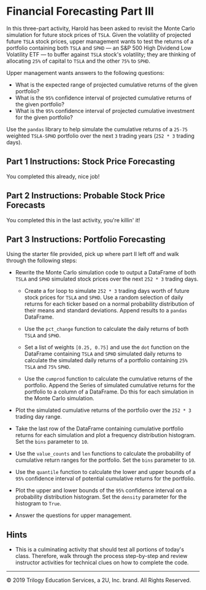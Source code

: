 # Financial Forecasting Part III

In this three-part activity, Harold has been asked to revisit the Monte Carlo simulation for future stock prices of `TSLA`. Given the volatility of projected future `TSLA` stock prices, upper management wants to test the returns of a portfolio containing both `TSLA` and `SPHD` — an S&P 500 High Dividend Low Volatility ETF — to buffer against `TSLA` stock's volatility; they are thinking of allocating `25%` of capital to `TSLA` and the other `75%` to `SPHD`. 

Upper management wants answers to the following questions:

  * What is the expected range of projected cumulative returns of the given portfolio?
  * What is the `95%` confidence interval of projected cumulative returns of the given portfolio?
  * What is the `95%` confidence interval of projected cumulative investment for the given portfolio?

Use the `pandas` library to help simulate the cumulative returns of a `25-75` weighted `TSLA-SPHD` portfolio over the next `3` trading years (`252 * 3` trading days).

## Part 1 Instructions: Stock Price Forecasting

You completed this already, nice job!

## Part 2 Instructions: Probable Stock Price Forecasts

You completed this in the last activity, you're killin' it!

## Part 3 Instructions: Portfolio Forecasting

Using the starter file provided, pick up where part II left off and walk through the following steps:

  * Rewrite the Monte Carlo simulation code to output a DataFrame of both `TSLA` and `SPHD` simulated stock prices over the next `252 * 3` trading days.

    * Create a for loop to simulate `252 * 3` trading days worth of future stock prices for `TSLA` and `SPHD`. Use a random selection of daily returns for each ticker based on a normal probability distribution of their means and standard deviations. Append results to a `pandas` DataFrame.

    * Use the `pct_change` function to calculate the daily returns of both `TSLA` and `SPHD`.

    * Set a list of weights `[0.25, 0.75]` and use the `dot` function on the DataFrame containing `TSLA` and `SPHD` simulated daily returns to calculate the simulated daily returns of a portfolio containing `25%` `TSLA` and `75%` `SPHD`.

    * Use the `cumprod` function to calculate the cumulative returns of the portfolio. Append the Series of simulated cumulative returns for the portfolio to a column of a DataFrame. Do this for each simulation in the Monte Carlo simulation.

  * Plot the simulated cumulative returns of the portfolio over the `252 * 3` trading day range.

  * Take the last row of the DataFrame containing cumulative portfolio returns for each simulation and plot a frequency distribution histogram. Set the `bins` parameter to `10`.

  * Use the `value_counts` and `len` functions to calculate the probability of cumulative return ranges for the portfolio. Set the `bins` parameter to `10`.

  * Use the `quantile` function to calculate the lower and upper bounds of a `95%` confidence interval of potential cumulative returns for the portfolio.

  * Plot the upper and lower bounds of the `95%` confidence interval on a probability distribution histogram. Set the `density` parameter for the histogram to `True`.

  * Answer the questions for upper management.

## Hints

* This is a culminating activity that should test all portions of today's class. Therefore, walk through the process step-by-step and review instructor activities for technical clues on how to complete the code.

---

© 2019 Trilogy Education Services, a 2U, Inc. brand. All Rights Reserved.
